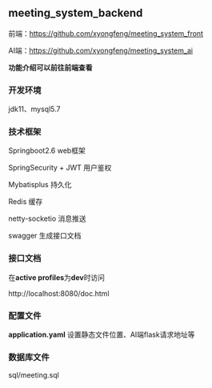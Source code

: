 ## meeting_system_backend

前端：https://github.com/xyongfeng/meeting_system_front

AI端：https://github.com/xyongfeng/meeting_system_ai

**功能介绍可以前往前端查看**

### 开发环境

jdk11、mysql5.7

### 技术框架

Springboot2.6	web框架

SpringSecurity + JWT	用户鉴权

Mybatisplus	持久化

Redis 缓存

netty-socketio	消息推送

swagger	生成接口文档

### 接口文档

在**active profiles**为**dev**时访问

http://localhost:8080/doc.html

### 配置文件

**application.yaml**	设置静态文件位置、AI端flask请求地址等

### 数据库文件

sql/meeting.sql   
